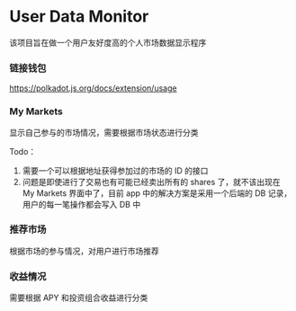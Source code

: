 # User Data Monitor

该项目旨在做一个用户友好度高的个人市场数据显示程序

### 链接钱包

https://polkadot.js.org/docs/extension/usage

### My Markets

显示自己参与的市场情况，需要根据市场状态进行分类

Todo：

1. 需要一个可以根据地址获得参加过的市场的 ID 的接口
2. 问题是即使进行了交易也有可能已经卖出所有的 shares 了，就不该出现在 My Markets 界面中了，目前 app 中的解决方案是采用一个后端的 DB 记录，用户的每一笔操作都会写入 DB 中

### 推荐市场

根据市场的参与情况，对用户进行市场推荐

### 收益情况

需要根据 APY 和投资组合收益进行分类